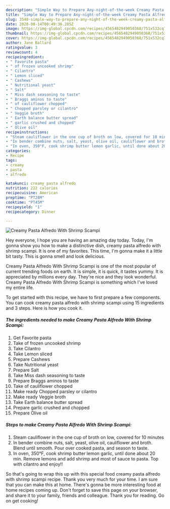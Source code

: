 ```yaml
---
description: "Simple Way to Prepare Any-night-of-the-week Creamy Pasta Alfredo With Shrimp Scampi"
title: "Simple Way to Prepare Any-night-of-the-week Creamy Pasta Alfredo With Shrimp Scampi"
slug: 3548-simple-way-to-prepare-any-night-of-the-week-creamy-pasta-alfredo-with-shrimp-scampi
date: 2020-08-14T00:49:36.285Z
image: https://img-global.cpcdn.com/recipes/4565482949050368/751x532cq70/creamy-pasta-alfredo-with-shrimp-scampi-recipe-main-photo.jpg
thumbnail: https://img-global.cpcdn.com/recipes/4565482949050368/751x532cq70/creamy-pasta-alfredo-with-shrimp-scampi-recipe-main-photo.jpg
cover: https://img-global.cpcdn.com/recipes/4565482949050368/751x532cq70/creamy-pasta-alfredo-with-shrimp-scampi-recipe-main-photo.jpg
author: Jane Ballard
ratingvalue: 3
reviewcount: 4
recipeingredient:
- " Favorite pasta"
- " of frozen uncooked shrimp"
- " Cilantro"
- " Lemon sliced"
- " Cashews"
- " Nutritional yeast"
- " Salt"
- " Miss dash seasoning to taste"
- " Braggs aminos to taste"
- " of cauliflower chopped"
- " Chopped parsley or cilantro"
- " Veggie broth"
- " Earth balance butter spread"
- " garlic crushed and chopped"
- " Olive oil"
recipeinstructions:
- "Steam cauliflower in the one cup of broth on low, covered for 10 minutes"
- "In bender combine nuts, salt, yeast, olive oil, cauliflower and broth. Blend until smooth. Pour over cooked pasta, and season to taste."
- "In oven, 350°F, cook shrimp butter lemon garlic, until done about 20 min. Remove lemons and add shrimp and most of sauce to pasta. Top with cilantro and enjoy!!"
categories:
- Recipe
tags:
- creamy
- pasta
- alfredo

katakunci: creamy pasta alfredo 
nutrition: 222 calories
recipecuisine: American
preptime: "PT28M"
cooktime: "PT45M"
recipeyield: "1"
recipecategory: Dinner

---
```



![Creamy Pasta Alfredo With Shrimp Scampi](https://img-global.cpcdn.com/recipes/4565482949050368/751x532cq70/creamy-pasta-alfredo-with-shrimp-scampi-recipe-main-photo.jpg)

Hey everyone, I hope you are having an amazing day today. Today, I'm gonna show you how to make a distinctive dish, creamy pasta alfredo with shrimp scampi. It is one of my favorites. This time, I'm gonna make it a little bit tasty. This is gonna smell and look delicious.



Creamy Pasta Alfredo With Shrimp Scampi is one of the most popular of current trending foods on earth. It is simple, it is quick, it tastes yummy. It is appreciated by millions every day. They're nice and they look wonderful. Creamy Pasta Alfredo With Shrimp Scampi is something which I've loved my entire life.


To get started with this recipe, we have to first prepare a few components. You can cook creamy pasta alfredo with shrimp scampi using 15 ingredients and 3 steps. Here is how you cook it.

<!--inarticleads1-->

##### The ingredients needed to make Creamy Pasta Alfredo With Shrimp Scampi:

1. Get  Favorite pasta
1. Take  of frozen uncooked shrimp
1. Take  Cilantro
1. Take  Lemon sliced
1. Prepare  Cashews
1. Take  Nutritional yeast
1. Prepare  Salt
1. Take  Miss dash seasoning to taste
1. Prepare  Braggs aminos to taste
1. Take  of cauliflower chopped
1. Make ready  Chopped parsley or cilantro
1. Make ready  Veggie broth
1. Take  Earth balance butter spread
1. Prepare  garlic crushed and chopped
1. Prepare  Olive oil




<!--inarticleads2-->

##### Steps to make Creamy Pasta Alfredo With Shrimp Scampi:

1. Steam cauliflower in the one cup of broth on low, covered for 10 minutes
1. In bender combine nuts, salt, yeast, olive oil, cauliflower and broth. Blend until smooth. Pour over cooked pasta, and season to taste.
1. In oven, 350°F, cook shrimp butter lemon garlic, until done about 20 min. Remove lemons and add shrimp and most of sauce to pasta. Top with cilantro and enjoy!!




So that's going to wrap this up with this special food creamy pasta alfredo with shrimp scampi recipe. Thank you very much for your time. I am sure that you can make this at home. There's gonna be more interesting food at home recipes coming up. Don't forget to save this page on your browser, and share it to your family, friends and colleague. Thank you for reading. Go on get cooking!

